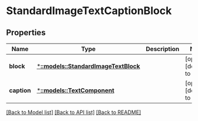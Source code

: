 # StandardImageTextCaptionBlock

## Properties
Name | Type | Description | Notes
------------ | ------------- | ------------- | -------------
**block** | [***::models::StandardImageTextBlock**](StandardImageTextBlock.md) |  | [optional] [default to null]
**caption** | [***::models::TextComponent**](TextComponent.md) |  | [optional] [default to null]

[[Back to Model list]](../README.md#documentation-for-models) [[Back to API list]](../README.md#documentation-for-api-endpoints) [[Back to README]](../README.md)


